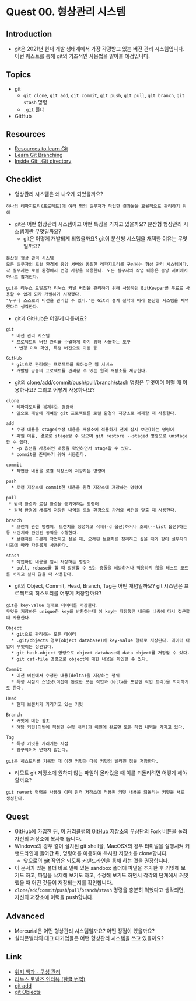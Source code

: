 # Quest 00. 형상관리 시스템

## Introduction
* git은 2021년 현재 개발 생태계에서 가장 각광받고 있는 버전 관리 시스템입니다. 이번 퀘스트를 통해 git의 기초적인 사용법을 알아볼 예정입니다.

## Topics
* git
  * `git clone`, `git add`, `git commit`, `git push`, `git pull`, `git branch`, `git stash` 명령
  * `.git` 폴더
* GitHub

## Resources
* [Resources to learn Git](https://try.github.io)
* [Learn Git Branching](https://learngitbranching.js.org/?locale=ko)
* [Inside Git: .Git directory](https://githowto.com/git_internals_git_directory)

## Checklist
* 형상관리 시스템은 왜 나오게 되었을까요?
```
하나의 레파지토리(프로젝트)에 여러 명의 실무자가 작업한 결과물을 효율적으로 관리하기 위해
```
* git은 어떤 형상관리 시스템이고 어떤 특징을 가지고 있을까요? 분산형 형상관리 시스템이란 무엇일까요?
  * git은 어떻게 개발되게 되었을까요? git이 분산형 시스템을 채택한 이유는 무엇일까요?
```
분산형 형상 관리 시스템
모든 실무자의 로컬 환경에 중앙 서버와 동일한 레파지토리를 구성하는 형상 관리 시스템이다.
각 실무자는 로컬 환경에서 변경 사항을 적용한다. 모든 실무자의 작업 내용은 중앙 서버에서 하나로 합쳐진다.

git은 리누스 토발즈가 리눅스 커널 버전을 관리하기 위해 사용하던 BitKeeper를 무료로 사용할 수 없게 되자 개발하기 시작했다. 
"누구나 스스로의 버전을 관리할 수 있다."는 Git의 설계 철학에 따라 분산형 시스템을 채택했다고 생각한다.
```
* git과 GitHub은 어떻게 다를까요?
```
git
  * 버전 관리 시스템
  * 프로젝트의 버전 관리를 수월하게 하기 위해 사용하는 도구
   * 변경 이력 확인, 특정 버전으로 이동 등

GitHub
  * git으로 관리하는 프로젝트를 모아놓은 웹 서비스
  * 개발팀 공동의 프로젝트를 관리할 수 있는 원격 저장소를 제공한다.
```
* git의 clone/add/commit/push/pull/branch/stash 명령은 무엇이며 어떨 때 이용하나요? 그리고 어떻게 사용하나요?
```
clone
  * 레파지토리를 복제하는 명령어
  * 앞으로 개발에 기여할 git 프로젝트를 로컬 환경의 저장소로 복제할 때 사용한다.

add
  * 수정 내용을 stage(수정 내용을 저장소에 적용하기 전에 잠시 보관)하는 명령어
  * 파일 이름, 경로로 stage할 수 있으며 git restore --staged 명령으로 unstage할 수 있다. 
  * -p 옵션을 사용하면 내용을 확인하면서 stage할 수 있다.
  * commit을 준비하기 위해 사용한다.

commit
  * 작업한 내용을 로컬 저장소에 저장하는 명령어

push
  * 로컬 저장소에 commit한 내용을 원격 저장소에 저장하는 명령어

pull
 * 원격 환경과 로컬 환경을 동기화하는 명령어
 * 원격 환경에 새롭게 저장된 내역을 로컬 환경으로 가져와 버전을 맞출 때 사용한다.

branch
  * 브랜치 관련 명령어. 브랜치를 생성하고 삭제(-d 옵션)하거나 조회(--list 옵션)하는 등 브랜치와 관련된 동작을 수행한다.
  * 브랜치를 구분해 작업하고 싶을 때, 오래된 브랜치를 정리하고 싶을 때와 같이 실무자의 니즈에 따라 자유롭게 사용한다.

stash
  * 작업하던 내용을 임시 저장하는 명령어
  * pull, rebase를 할 때 발생할 수 있는 충돌을 예방하거나 적용하지 않을 테스트 코드를 버리고 싶지 않을 때 사용한다.
```
* git의 Object, Commit, Head, Branch, Tag는 어떤 개념일까요? git 시스템은 프로젝트의 히스토리를 어떻게 저장할까요?
```
git은 key-value 형태로 데이터를 저장한다.
무엇을 저장하든 unique한 key를 반환하는데 이 key는 저장했던 내용을 나중에 다시 접근할 때 사용한다.

Object
  * git으로 관리하는 모든 데이터
  * .git/objects 경로(object database)에 key-value 형태로 저장된다. 데이터 타입이 무엇이든 상관없다.
  * git hash-object 명령으로 object database에 data object를 저장할 수 있다.
  * git cat-file 명령으로 object에 대한 내용을 확인할 수 있다.

Commit
  * 이전 버전에서 수정한 내용(delta)을 저장하는 행위
  * 특정 시점의 스냅샷(이전에 완료한 모든 작업과 delta를 포함한 작업 트리)을 의미하기도 한다. 

Head
  * 현재 브랜치가 가리키고 있는 커밋

Branch
  * 커밋에 대한 참조
  * 해당 커밋(이번에 적용한 수정 내역)과 이전에 완료한 모든 작업 내역을 가지고 있다.

Tag
  * 특정 커밋을 가리키는 지점
  * 영구적이며 변하지 않는다.

git은 히스토리를 기록할 때 이전 커밋과 다음 커밋의 달라진 점을 저장한다.
```
* 리모트 git 저장소에 원하지 않는 파일이 올라갔을 때 이를 되돌리려면 어떻게 해야 할까요?
```
git revert 명령을 사용해 이미 원격 저장소에 적용된 커밋 내용을 되돌리는 커밋을 새로 생성한다.
```

## Quest
* GitHub에 가입한 뒤, [이 커리큘럼의 GitHub 저장소](https://github.com/KnowRe-Dev/WebDevCurriculum)의 우상단의 Fork 버튼을 눌러 자신의 저장소에 복사해 둡니다.
* Windows의 경우 같이 설치된 git shell을, MacOSX의 경우 터미널을 실행시켜 커맨드라인에 들어간 뒤, 명령어를 이용하여 복사한 저장소를 clone합니다.
  * 앞으로의 git 작업은 되도록 커맨드라인을 통해 하는 것을 권장합니다.
* 이 문서가 있는 폴더 바로 밑에 있는 sandbox 폴더에 파일을 추가한 후 커밋해 보기도 하고, 파일을 삭제해 보기도 하고, 수정해 보기도 하면서 각각의 단계에서 커밋했을 때 어떤 것들이 저장되는지를 확인합니다.
* `clone`/`add`/`commit`/`push`/`pull`/`branch`/`stash` 명령을 충분히 익혔다고 생각되면, 자신의 저장소에 이력을 push합니다.

## Advanced
* Mercurial은 어떤 형상관리 시스템일까요? 어떤 장점이 있을까요?
* 실리콘밸리의 테크 대기업들은 어떤 형상관리 시스템을 쓰고 있을까요?

## Link
* [위키 백과 - 구성 관리](https://ko.wikipedia.org/wiki/%EA%B5%AC%EC%84%B1_%EA%B4%80%EB%A6%AC)
* [리누스 토발즈 인터뷰 (한글 번역)](https://sjp38.github.io/ko/post/torvalds_interview_for_30th_anniversary_of_linux_kernel_part1/)
* [git add](https://www.daleseo.com/git-add/)
* [git Objects](https://git-scm.com/book/en/v2/Git-Internals-Git-Objects)
